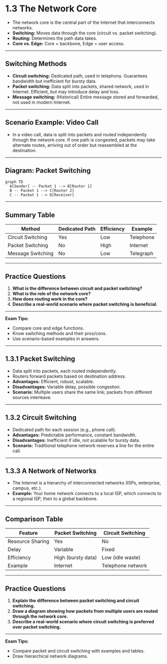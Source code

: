 # 1.3 The Network Core

- The network core is the central part of the Internet that interconnects networks.
- **Switching:** Moves data through the core (circuit vs. packet switching).
- **Routing:** Determines the path data takes.
- **Core vs. Edge:** Core = backbone, Edge = user access.

---

## Switching Methods
- **Circuit switching:** Dedicated path, used in telephony. Guarantees bandwidth but inefficient for bursty data.
- **Packet switching:** Data split into packets, shared network, used in Internet. Efficient, but may introduce delay and loss.
- **Message switching:** (Historical) Entire message stored and forwarded, not used in modern Internet.

---

## Scenario Example: Video Call
- In a video call, data is split into packets and routed independently through the network core. If one path is congested, packets may take alternate routes, arriving out of order but reassembled at the destination.

---

## Diagram: Packet Switching
```mermaid
graph TD
  A[Sender] -- Packet 1 --> B[Router 1]
  B -- Packet 1 --> C[Router 2]
  C -- Packet 1 --> D[Receiver]
```

---

## Summary Table
| Method           | Dedicated Path | Efficiency | Example     |
|------------------|---------------|------------|-------------|
| Circuit Switching| Yes           | Low        | Telephone   |
| Packet Switching | No            | High       | Internet    |
| Message Switching| No            | Low        | Telegraph   |

---

## Practice Questions
1. **What is the difference between circuit and packet switching?**
2. **What is the role of the network core?**
3. **How does routing work in the core?**
4. **Describe a real-world scenario where packet switching is beneficial.**

---

**Exam Tips:**
- Compare core and edge functions.
- Know switching methods and their pros/cons.
- Use scenario-based examples in answers.

---

## 1.3.1 Packet Switching

- Data split into packets, each routed independently.
- Routers forward packets based on destination address.
- **Advantages:** Efficient, robust, scalable.
- **Disadvantages:** Variable delay, possible congestion.
- **Scenario:** Multiple users share the same link; packets from different sources interleave.

---

## 1.3.2 Circuit Switching

- Dedicated path for each session (e.g., phone call).
- **Advantages:** Predictable performance, constant bandwidth.
- **Disadvantages:** Inefficient if idle, not scalable for bursty data.
- **Scenario:** Traditional telephone network reserves a line for the entire call.

---

## 1.3.3 A Network of Networks

- The Internet is a hierarchy of interconnected networks (ISPs, enterprise, campus, etc.).
- **Example:** Your home network connects to a local ISP, which connects to a regional ISP, then to a global backbone.

---

## Comparison Table
| Feature           | Packet Switching      | Circuit Switching     |
|-------------------|----------------------|----------------------|
| Resource Sharing  | Yes                  | No                   |
| Delay             | Variable             | Fixed                |
| Efficiency        | High (bursty data)   | Low (idle waste)     |
| Example           | Internet             | Telephone network    |

---

## Practice Questions
1. **Explain the difference between packet switching and circuit switching.**
2. **Draw a diagram showing how packets from multiple users are routed through the network core.**
3. **Describe a real-world scenario where circuit switching is preferred over packet switching.**

---

**Exam Tips:**
- Compare packet and circuit switching with examples and tables.
- Draw hierarchical network diagrams. 